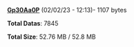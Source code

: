 [**Gp30Aa0P**](/data/Gp30Aa0P.txt) (02/02/23 - 12:13)- 1107 bytes

**Total Datas**: 7845

**Total Size**: 52.76 MB / 52.8 MB